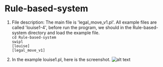 # Rule-based-system

1. File description: The main file is 'legal_move_v1.pl'. All example files are called 'louise1-4', before run the program, we should in the Rule-based-system directory and load the example file. \
`cd Rule-based-system`\
`swipl`\
`[louise]`\
`[legal_move_v1]`

2. In the example louise1.pl, here is the screenshot. 
![alt text](image.jpg) 

